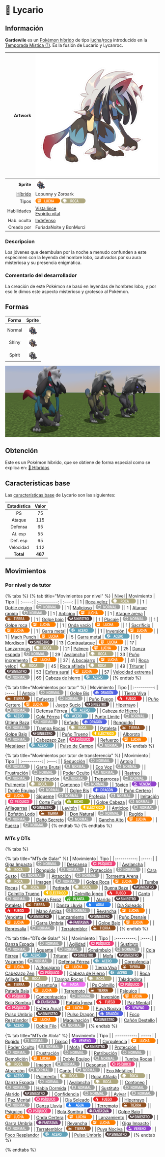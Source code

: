 # 🧬 Lycario

## Información

**Gardewile** es un [Pokémon híbrido](../../funciones/hibridos.md) de tipo [lucha](https://www.wikidex.net/wiki/Tipo_lucha)/[roca](https://www.wikidex.net/wiki/Tipo_roca) introducido en la [Temporada Mística (1)](./). Es la fusión de Lucario y Lycanroc.

|                     **Artwork** | ![Artwork de Lycario](../../images/pokemon/temporada-1/Lycario.png)                                                                                    |
| ------------------------------: | -------------------------------------------------------------------------------------------------------------------------------------- |
|                      **Sprite** | ![Sprite de Lycario](../../images/pokemon/temporada-1/Lycario-sprite.png)                                                          |
| [Híbrido](#) | Lopunny y Zoroark                                                                                                                     |
|                           Tipos | ![Tipo lucha](../../images/pokemon/tipos/tipo_lucha.png) ![Tipo roca](../../images/pokemon/tipos/tipo_roca.png)        |
|                     Habilidades | [Vista lince](https://www.wikidex.net/wiki/Vista_lince)<br>[Espíritu vital](https://www.wikidex.net/wiki/Espíritu_vital) |
|                     Hab. oculta | [Indefenso](https://www.wikidex.net/wiki/Indefenso)                                                                       |
|                      Creado por | FuriadaNoite y BonMurci                                                                                                                |


### Descripcion
Los jóvenes que deambulan por la noche a menudo confunden a este espécimen con la leyenda del hombre lobo, cautivados por su aura misteriosa y su presencia enigmática.

### Comentario del desarrollador
La creación de este Pokémon se basó en leyendas de hombres lobo, y por eso le dimos este aspecto misterioso y grotesco al Pokémon.

## Formas

|  Forma |                                            Sprite                                           |
| :----: | :-----------------------------------------------------------------------------------------: |
| Normal |        ![Sprite de Lycario](../../images/pokemon/temporada-1/Lycario-sprite.png)        |
|  Shiny |  ![Sprite de Lycario Shiny](../../images/pokemon/temporada-1/Lycario-sprite-shiny.png)  |
| Spirit | ![Sprite de Lycario Spirit](../../images/pokemon/temporada-1/Lycario-sprite-spirit.png) |

![Formas de Lycario](../../images/pokemon/temporada-1/Lycario-formas.png)

## Obtención

Este es un Pokémon híbrido, que se obtiene de forma especial como se explica en: [🧬 Híbridos](../../funciones/hibridos.md)

## Características base

Las [características base](https://www.wikidex.net/wiki/Caracter%C3%ADsticas) de Lycario son las siguientes:

| Estadística |  Valor  |
| :---------: | :-----: |
|      PS     |    75   |
|    Ataque   |    115   |
|   Defensa   |    65   |
|   At. esp   |   55   |
|   Def. esp  |   65   |
|  Velocidad  |   112   |
|  **Total**  | **487** |

## Movimientos

### Por nivel y de tutor

{% tabs %}
{% tab title="Movimientos por nivel" %}
| Nivel | Movimiento | Tipo |
| :-----: | :----------: | :----: |
| 1 | [Roca veloz](https://www.wikidex.net/wiki/Roca_veloz) | ![tipo roca](../../images/pokemon/tipos/tipo_roca.png) |
| 1 | [Doble equipo](https://www.wikidex.net/wiki/Doble_equipo) | ![tipo normal](../../images/pokemon/tipos/tipo_normal.png) |
| 1 | [Malicioso](https://www.wikidex.net/wiki/Malicioso) | ![tipo normal](../../images/pokemon/tipos/tipo_normal.png) |
| 1 | [Ataque rápido](https://www.wikidex.net/wiki/Ataque_rápido) | ![tipo normal](../../images/pokemon/tipos/tipo_normal.png) |
| 1 | [Anticipo](https://www.wikidex.net/wiki/Anticipo) | ![tipo lucha](../../images/pokemon/tipos/tipo_lucha.png) |
| 1 | [Ataque arena](https://www.wikidex.net/wiki/Ataque_arena) | ![tipo tierra](../../images/pokemon/tipos/tipo_tierra.png) |
| 1 | [Golpe bajo](https://www.wikidex.net/wiki/Golpe_bajo) | ![tipo siniestro](../../images/pokemon/tipos/tipo_siniestro.png) |
| 1 | [Placaje](https://www.wikidex.net/wiki/Placaje) | ![tipo normal](../../images/pokemon/tipos/tipo_normal.png) |
| 1 | [Golpe roca](https://www.wikidex.net/wiki/Golpe_roca) | ![tipo lucha](../../images/pokemon/tipos/tipo_lucha.png) |
| 1 | [Onda vacío](https://www.wikidex.net/wiki/Onda_vacío) | ![tipo lucha](../../images/pokemon/tipos/tipo_lucha.png) |
| 1 | [Sacrificio](https://www.wikidex.net/wiki/Sacrificio) | ![tipo lucha](../../images/pokemon/tipos/tipo_lucha.png) |
| 1 | [Garra metal](https://www.wikidex.net/wiki/Garra_metal) | ![tipo acero](../../images/pokemon/tipos/tipo_acero.png) |
| 1 | [Inversión](https://www.wikidex.net/wiki/Inversión) | ![tipo lucha](../../images/pokemon/tipos/tipo_lucha.png) |
| 1 | [Mach Punch](https://www.wikidex.net/wiki/Mach_Punch) | ![tipo lucha](../../images/pokemon/tipos/tipo_lucha.png) |
| 5 | [Garra metal](https://www.wikidex.net/wiki/Garra_metal) | ![tipo acero](../../images/pokemon/tipos/tipo_acero.png) |
| 9 | [Mordisco](https://www.wikidex.net/wiki/Mordisco) | ![tipo siniestro](../../images/pokemon/tipos/tipo_siniestro.png) |
| 13 | [Contraataque](https://www.wikidex.net/wiki/Contraataque) | ![tipo lucha](../../images/pokemon/tipos/tipo_lucha.png) |
| 17 | [Lanzarrocas](https://www.wikidex.net/wiki/Lanzarrocas) | ![tipo roca](../../images/pokemon/tipos/tipo_roca.png) |
| 21 | [Palmeo](https://www.wikidex.net/wiki/Palmeo) | ![tipo lucha](../../images/pokemon/tipos/tipo_lucha.png) |
| 25 | [Danza espada](https://www.wikidex.net/wiki/Danza_espada) | ![tipo normal](../../images/pokemon/tipos/tipo_normal.png) |
| 29 | [Avalancha](https://www.wikidex.net/wiki/Avalancha) | ![tipo roca](../../images/pokemon/tipos/tipo_roca.png) |
| 33 | [Puño incremento](https://www.wikidex.net/wiki/Puño_incremento) | ![tipo lucha](../../images/pokemon/tipos/tipo_lucha.png) |
| 37 | [A bocajarro](https://www.wikidex.net/wiki/A_bocajarro) | ![tipo lucha](../../images/pokemon/tipos/tipo_lucha.png) |
| 41 | [Roca veloz](https://www.wikidex.net/wiki/Roca_veloz) | ![tipo roca](../../images/pokemon/tipos/tipo_roca.png) |
| 45 | [Roca afilada](https://www.wikidex.net/wiki/Roca_afilada) | ![tipo roca](../../images/pokemon/tipos/tipo_roca.png) |
| 49 | [Triturar](https://www.wikidex.net/wiki/Triturar) | ![tipo siniestro](../../images/pokemon/tipos/tipo_siniestro.png) |
| 53 | [Esfera aural](https://www.wikidex.net/wiki/Esfera_aural) | ![tipo lucha](../../images/pokemon/tipos/tipo_lucha.png) |
| 57 | [Velocidad extrema](https://www.wikidex.net/wiki/Velocidad_extrema) | ![tipo normal](../../images/pokemon/tipos/tipo_normal.png) |
| 69 | [Cabeza de hierro](https://www.wikidex.net/wiki/Cabeza_de_hierro) | ![tipo acero](../../images/pokemon/tipos/tipo_acero.png) |
{% endtab %}

{% tab title="Movimientos por tutor" %}
| Movimiento | Tipo |
| :----------: | :----: |
| [Antojo](https://www.wikidex.net/wiki/Antojo) | ![tipo normal](../../images/pokemon/tipos/tipo_normal.png) |
| [Golpe Bis](https://www.wikidex.net/wiki/Golpe_Bis) | ![tipo dragón](../../images/pokemon/tipos/tipo_dragon.png) |
| [Tierra Viva](https://www.wikidex.net/wiki/Tierra_Viva) | ![tipo tierra](../../images/pokemon/tipos/tipo_tierra.png) |
| [Esfuerzo](https://www.wikidex.net/wiki/Esfuerzo) | ![tipo normal](../../images/pokemon/tipos/tipo_normal.png) |
| [Puño Fuego](https://www.wikidex.net/wiki/Pu%C3%B1o_Fuego) | ![tipo fuego](../../images/pokemon/tipos/tipo_fuego.png) |
| [Puño Certero](https://www.wikidex.net/wiki/Pu%C3%B1o_Certero) | ![tipo lucha](../../images/pokemon/tipos/tipo_lucha.png) |
| [Juego Sucio](https://www.wikidex.net/wiki/Juego_Sucio) | ![tipo siniestro](../../images/pokemon/tipos/tipo_siniestro.png) |
| [Hiperrayo](https://www.wikidex.net/wiki/Hiperrayo) | ![tipo normal](../../images/pokemon/tipos/tipo_normal.png) |
| [Defensa Férrea](https://www.wikidex.net/wiki/Defensa_F%C3%A9rrea) | ![tipo acero](../../images/pokemon/tipos/tipo_acero.png) |
| [Cabeza de Hierro](https://www.wikidex.net/wiki/Cabeza_de_Hierro) | ![tipo acero](../../images/pokemon/tipos/tipo_acero.png) |
| [Cola Férrea](https://www.wikidex.net/wiki/Cola_F%C3%A9rrea) | ![tipo acero](../../images/pokemon/tipos/tipo_acero.png) |
| [Punto Límite](https://www.wikidex.net/wiki/Punto_L%C3%ADmite) | ![tipo normal](../../images/pokemon/tipos/tipo_normal.png) |
| [Última Baza](https://www.wikidex.net/wiki/%C3%9Altima_Baza) | ![tipo normal](../../images/pokemon/tipos/tipo_normal.png) |
| [Enfado](https://www.wikidex.net/wiki/Enfado) | ![tipo dragón](../../images/pokemon/tipos/tipo_dragon.png) |
| [Ronquido](https://www.wikidex.net/wiki/Ronquido) | ![tipo normal](../../images/pokemon/tipos/tipo_normal.png) |
| [Trampa Rocas](https://www.wikidex.net/wiki/Trampa_Rocas) | ![tipo roca](../../images/pokemon/tipos/tipo_roca.png) |
| [Pataleta](https://www.wikidex.net/wiki/Pataleta) | ![tipo tierra](../../images/pokemon/tipos/tipo_tierra.png) |
| [Golpe Bajo](https://www.wikidex.net/wiki/Golpe_Bajo) | ![tipo siniestro](../../images/pokemon/tipos/tipo_siniestro.png) |
| [Puño Trueno](https://www.wikidex.net/wiki/Pu%C3%B1o_Trueno) | ![tipo eléctrico](../../images/pokemon/tipos/tipo_electrico.png) |
| [Alboroto](https://www.wikidex.net/wiki/Alboroto) | ![tipo normal](../../images/pokemon/tipos/tipo_normal.png) |
| [Cabezazo Zen](https://www.wikidex.net/wiki/Cabezazo_Zen) | ![tipo psíquico](../../images/pokemon/tipos/tipo_psiquico.png) |
| [Refuerzo](https://www.wikidex.net/wiki/Refuerzo) | ![tipo lucha](../../images/pokemon/tipos/tipo_lucha.png) |
| [Metaláser](https://www.wikidex.net/wiki/Metal%C3%A1ser) | ![tipo acero](../../images/pokemon/tipos/tipo_acero.png) |
| [Pulso de Campo](https://www.wikidex.net/wiki/Pulso_de_Campo) | ![tipo normal](../../images/pokemon/tipos/tipo_normal.png) |
{% endtab %}

{% tab title="Movimientos por tutor de transferencia" %}
| Movimiento | Tipo |
| :----------: | :----: |
| [Seducción](https://www.wikidex.net/wiki/Seducción) | ![tipo normal](../../images/pokemon/tipos/tipo_normal.png) |
| [Antojo](https://www.wikidex.net/wiki/Antojo) | ![tipo normal](../../images/pokemon/tipos/tipo_normal.png) |
| [Garra Brutal](https://www.wikidex.net/wiki/Garra_Brutal) | ![tipo normal](../../images/pokemon/tipos/tipo_normal.png) |
| [Eco Voz](https://www.wikidex.net/wiki/Eco_Voz) | ![tipo normal](../../images/pokemon/tipos/tipo_normal.png) |
| [Frustración](https://www.wikidex.net/wiki/Frustraci%C3%B3n) | ![tipo normal](../../images/pokemon/tipos/tipo_normal.png) |
| [Poder Oculto](https://www.wikidex.net/wiki/Poder_Oculto) | ![tipo normal](../../images/pokemon/tipos/tipo_normal.png) |
| [Rastreo](https://www.wikidex.net/wiki/Rastreo) | ![tipo normal](../../images/pokemon/tipos/tipo_normal.png) |
| [Retribución](https://www.wikidex.net/wiki/Retribuci%C3%B3n) | ![tipo normal](../../images/pokemon/tipos/tipo_normal.png) |
| [Treparrocas](https://www.wikidex.net/wiki/Treparrocas) | ![tipo normal](../../images/pokemon/tipos/tipo_normal.png) |
| [Pulimento](https://www.wikidex.net/wiki/Pulimento) | ![tipo roca](../../images/pokemon/tipos/tipo_roca.png) |
| [Contoneo](https://www.wikidex.net/wiki/Contoneo) | ![tipo normal](../../images/pokemon/tipos/tipo_normal.png) |
| [Tóxico](https://www.wikidex.net/wiki/T%C3%B3xico) | ![tipo veneno](../../images/pokemon/tipos/tipo_veneno.png) |
| [Doble Equipo](https://www.wikidex.net/wiki/Doble_Equipo) | ![tipo normal](../../images/pokemon/tipos/tipo_normal.png) |
| [Golpe Bis](https://www.wikidex.net/wiki/Golpe_Bis) | ![tipo dragón](../../images/pokemon/tipos/tipo_dragon.png) |
| [Puño Certero](https://www.wikidex.net/wiki/Pu%C3%B1o_Certero) | ![tipo lucha](../../images/pokemon/tipos/tipo_lucha.png) |
| [Sígueme](https://www.wikidex.net/wiki/S%C3%ADgueme) | ![tipo normal](../../images/pokemon/tipos/tipo_normal.png) |
| [Profecía](https://www.wikidex.net/wiki/Profec%C3%ADa) | ![tipo normal](../../images/pokemon/tipos/tipo_normal.png) |
| [Imitación](https://www.wikidex.net/wiki/Imitaci%C3%B3n) | ![tipo psíquico](../../images/pokemon/tipos/tipo_psiquico.png) |
| [Corte Furia](https://www.wikidex.net/wiki/Corte_Furia) | ![tipo bicho](../../images/pokemon/tipos/tipo_bicho.png) |
| [Golpe Cabeza](https://www.wikidex.net/wiki/Golpe_Cabeza) | ![tipo normal](../../images/pokemon/tipos/tipo_normal.png) |
| [Afilagarras](https://www.wikidex.net/wiki/Afilagarras) | ![tipo siniestro](../../images/pokemon/tipos/tipo_siniestro.png) |
| [Levitón](https://www.wikidex.net/wiki/Levit%C3%B3n) | ![tipo eléctrico](../../images/pokemon/tipos/tipo_electrico.png) |
| [Anticipo](https://www.wikidex.net/wiki/Anticipo) | ![tipo normal](../../images/pokemon/tipos/tipo_normal.png) |
| [Bofetón Lodo](https://www.wikidex.net/wiki/Bofet%C3%B3n_Lodo) | ![tipo tierra](../../images/pokemon/tipos/tipo_tierra.png) |
| [Don Natural](https://www.wikidex.net/wiki/Don_Natural) | ![tipo normal](../../images/pokemon/tipos/tipo_normal.png) |
| [Rugido](https://www.wikidex.net/wiki/Rugido) | ![tipo normal](../../images/pokemon/tipos/tipo_normal.png) |
| [Daño Secreto](https://www.wikidex.net/wiki/Da%C3%B1o_Secreto) | ![tipo normal](../../images/pokemon/tipos/tipo_normal.png) |
| [Gancho Alto](https://www.wikidex.net/wiki/Gancho_Alto) | ![tipo lucha](../../images/pokemon/tipos/tipo_lucha.png) |
| [Fuerza](https://www.wikidex.net/wiki/Fuerza) | ![tipo normal](../../images/pokemon/tipos/tipo_normal.png) |
{% endtab %}
{% endtabs %}

### MTs y DTs
{% tabs %}

{% tab title="MTs de Galar" %}
| Movimiento | Tipo |
| :----------: | :----: |
| [Giga Impacto](https://www.wikidex.net/wiki/Giga_Impacto) | ![tipo normal](../../images/pokemon/tipos/tipo_normal.png) |
| [Descanso](https://www.wikidex.net/wiki/Descanso) | ![tipo psíquico](../../images/pokemon/tipos/tipo_psiquico.png) |
| [Avalancha](https://www.wikidex.net/wiki/Avalancha) | ![tipo roca](../../images/pokemon/tipos/tipo_roca.png) |
| [Ronquido](https://www.wikidex.net/wiki/Ronquido) | ![tipo normal](../../images/pokemon/tipos/tipo_normal.png) |
| [Protección](https://www.wikidex.net/wiki/Protecci%C3%B3n) | ![tipo normal](../../images/pokemon/tipos/tipo_normal.png) |
| [Cara Susto](https://www.wikidex.net/wiki/Cara_Susto) | ![tipo normal](../../images/pokemon/tipos/tipo_normal.png) |
| [Atracción](https://www.wikidex.net/wiki/Atracci%C3%B3n) | ![tipo normal](../../images/pokemon/tipos/tipo_normal.png) |
| [Tormenta Arena](https://www.wikidex.net/wiki/Tormenta_Arena) | ![tipo roca](../../images/pokemon/tipos/tipo_roca.png) |
| [Imagen](https://www.wikidex.net/wiki/Imagen) | ![tipo normal](../../images/pokemon/tipos/tipo_normal.png) |
| [Golpe Roca](https://www.wikidex.net/wiki/Golpe_Roca) | ![tipo lucha](../../images/pokemon/tipos/tipo_lucha.png) |
| [Tumba Rocas](https://www.wikidex.net/wiki/Tumba_Rocas) | ![tipo roca](../../images/pokemon/tipos/tipo_roca.png) |
| [Pedrada](https://www.wikidex.net/wiki/Pedrada) | ![tipo roca](../../images/pokemon/tipos/tipo_roca.png) |
| [Buena Baza](https://www.wikidex.net/wiki/Buena_Baza) | ![tipo siniestro](../../images/pokemon/tipos/tipo_siniestro.png) |
| [Colmillo Trueno](https://www.wikidex.net/wiki/Colmillo_Trueno) | ![tipo eléctrico](../../images/pokemon/tipos/tipo_electrico.png) |
| [Colmillo Ígneo](https://www.wikidex.net/wiki/Colmillo_%C3%8Dgneo) | ![tipo fuego](../../images/pokemon/tipos/tipo_fuego.png) |
| [Canto](https://www.wikidex.net/wiki/Canto) | ![tipo normal](../../images/pokemon/tipos/tipo_normal.png) |
| [Planta Feroz](https://www.wikidex.net/wiki/Planta_Feroz) | ![tipo planta](../../images/pokemon/tipos/tipo_planta.png) |
| [Alarido](https://www.wikidex.net/wiki/Alarido) | ![tipo siniestro](../../images/pokemon/tipos/tipo_siniestro.png) |
| [Pataleta](https://www.wikidex.net/wiki/Pataleta) | ![tipo tierra](../../images/pokemon/tipos/tipo_tierra.png) |
| [Danza Lluvia](https://www.wikidex.net/wiki/Danza_Lluvia) | ![tipo agua](../../images/pokemon/tipos/tipo_agua.png) |
| [Día Soleado](https://www.wikidex.net/wiki/D%C3%ADa_Soleado) | ![tipo fuego](../../images/pokemon/tipos/tipo_fuego.png) |
| [Mano Amiga](https://www.wikidex.net/wiki/Mano_Amiga) | ![tipo normal](../../images/pokemon/tipos/tipo_normal.png) |
| [Revancha](https://www.wikidex.net/wiki/Revancha) | ![tipo lucha](../../images/pokemon/tipos/tipo_lucha.png) |
| [Vendetta](https://www.wikidex.net/wiki/Vendetta) | ![tipo siniestro](../../images/pokemon/tipos/tipo_siniestro.png) |
| [Lanzamiento](https://www.wikidex.net/wiki/Lanzamiento) | ![tipo siniestro](../../images/pokemon/tipos/tipo_siniestro.png) |
| [Puño Drenaje](https://www.wikidex.net/wiki/Pu%C3%B1o_Drenaje) | ![tipo lucha](../../images/pokemon/tipos/tipo_lucha.png) |
| [Garra Umbría](https://www.wikidex.net/wiki/Garra_Umbr%C3%ADa) | ![tipo fantasma](../../images/pokemon/tipos/tipo_fantasma.png) |
| [Golpe Bajo](https://www.wikidex.net/wiki/Golpe_Bajo) | ![tipo lucha](../../images/pokemon/tipos/tipo_lucha.png) |
| [Represalia](https://www.wikidex.net/wiki/Represalia) | ![tipo normal](../../images/pokemon/tipos/tipo_normal.png) |
| [Terratemblor](https://www.wikidex.net/wiki/Terratemblor) | ![tipo tierra](../../images/pokemon/tipos/tipo_tierra.png) |
{% endtab %}

{% tab title="DTs de Galar" %}
| Movimiento | Tipo |
| :----------: | :----: |
| [Danza Espada](https://www.wikidex.net/wiki/Danza_Espada) | ![tipo normal](../../images/pokemon/tipos/tipo_normal.png) |
| [Agilidad](https://www.wikidex.net/wiki/Agilidad) | ![tipo psíquico](../../images/pokemon/tipos/tipo_psiquico.png) |
| [Sustituto](https://www.wikidex.net/wiki/Sustituto) | ![tipo normal](../../images/pokemon/tipos/tipo_normal.png) |
| [Aguante](https://www.wikidex.net/wiki/Aguante) | ![tipo normal](../../images/pokemon/tipos/tipo_normal.png) |
| [Sonámbulo](https://www.wikidex.net/wiki/Son%C3%A1mbulo) | ![tipo normal](../../images/pokemon/tipos/tipo_normal.png) |
| [Cola Férrea](https://www.wikidex.net/wiki/Cola_F%C3%A9rrea) | ![tipo acero](../../images/pokemon/tipos/tipo_acero.png) |
| [Triturar](https://www.wikidex.net/wiki/Triturar) | ![tipo siniestro](../../images/pokemon/tipos/tipo_siniestro.png) |
| [Mofa](https://www.wikidex.net/wiki/Mofa) | ![tipo siniestro](../../images/pokemon/tipos/tipo_siniestro.png) |
| [Vozarrón](https://www.wikidex.net/wiki/Vozarr%C3%B3n) | ![tipo normal](../../images/pokemon/tipos/tipo_normal.png) |
| [Defensa Férrea](https://www.wikidex.net/wiki/Defensa_F%C3%A9rrea) | ![tipo acero](../../images/pokemon/tipos/tipo_acero.png) |
| [Corpulencia](https://www.wikidex.net/wiki/Corpulencia) | ![tipo lucha](../../images/pokemon/tipos/tipo_lucha.png) |
| [A Bocajarro](https://www.wikidex.net/wiki/A_Bocajarro) | ![tipo lucha](../../images/pokemon/tipos/tipo_lucha.png) |
| [Tierra Viva](https://www.wikidex.net/wiki/Tierra_Viva) | ![tipo tierra](../../images/pokemon/tipos/tipo_tierra.png) |
| [Cabezazo Zen](https://www.wikidex.net/wiki/Cabezazo_Zen) | ![tipo psíquico](../../images/pokemon/tipos/tipo_psiquico.png) |
| [Cabeza de Hierro](https://www.wikidex.net/wiki/Cabeza_de_Hierro) | ![tipo acero](../../images/pokemon/tipos/tipo_acero.png) |
| [Roca Afilada](https://www.wikidex.net/wiki/Roca_Afilada) | ![tipo roca](../../images/pokemon/tipos/tipo_roca.png) |
| [Trampa Rocas](https://www.wikidex.net/wiki/Trampa_Rocas) | ![tipo roca](../../images/pokemon/tipos/tipo_roca.png) |
| [Taladradora](https://www.wikidex.net/wiki/Taladradora) | ![tipo tierra](../../images/pokemon/tipos/tipo_tierra.png) |
| [Carantoña](https://www.wikidex.net/wiki/Caranto%C3%B1a) | ![tipo hada](../../images/pokemon/tipos/tipo_hada.png) |
| [Ps Colmillo](https://www.wikidex.net/wiki/Ps_colmillo) | ![tipo psíquico](../../images/pokemon/tipos/tipo_psiquico.png) |
| [Patada Baja](https://www.wikidex.net/wiki/Patada_Baja) | ![tipo lucha](../../images/pokemon/tipos/tipo_lucha.png) |
| [Terremoto](https://www.wikidex.net/wiki/Terremoto) | ![tipo tierra](../../images/pokemon/tipos/tipo_tierra.png) |
| [Psíquico](https://www.wikidex.net/wiki/Ps%C3%ADquico) | ![tipo psíquico](../../images/pokemon/tipos/tipo_psiquico.png) |
| [Concentración](https://www.wikidex.net/wiki/Concentraci%C3%B3n) | ![tipo normal](../../images/pokemon/tipos/tipo_normal.png) |
| [Inversión](https://www.wikidex.net/wiki/Inversi%C3%B3n) | ![tipo lucha](../../images/pokemon/tipos/tipo_lucha.png) |
| [Bola Sombra](https://www.wikidex.net/wiki/Bola_Sombra) | ![tipo fantasma](../../images/pokemon/tipos/tipo_fantasma.png) |
| [Patada Ígnea](https://www.wikidex.net/wiki/Patada_%C3%8Dgnea) | ![tipo fuego](../../images/pokemon/tipos/tipo_fuego.png) |
| [Paz Mental](https://www.wikidex.net/wiki/Paz_Mental) | ![tipo psíquico](../../images/pokemon/tipos/tipo_psiquico.png) |
| [Esfera Aural](https://www.wikidex.net/wiki/Esfera_Aural) | ![tipo lucha](../../images/pokemon/tipos/tipo_lucha.png) |
| [Puya Nociva](https://www.wikidex.net/wiki/Puya_Nociva) | ![tipo veneno](../../images/pokemon/tipos/tipo_veneno.png) |
| [Pulso Umbrío](https://www.wikidex.net/wiki/Pulso_Umbr%C3%ADo) | ![tipo siniestro](../../images/pokemon/tipos/tipo_siniestro.png) |
| [Pulso Dragón](https://www.wikidex.net/wiki/Pulso_Drag%C3%B3n) | ![tipo dragón](../../images/pokemon/tipos/tipo_dragon.png) |
| [Foco Resplandor](https://www.wikidex.net/wiki/Foco_Resplandor) | ![tipo lucha](../../images/pokemon/tipos/tipo_lucha.png) |
| [Maquinación](https://www.wikidex.net/wiki/Maquinaci%C3%B3n) | ![tipo siniestro](../../images/pokemon/tipos/tipo_siniestro.png) |
| [Cañón Destello](https://www.wikidex.net/wiki/Ca%C3%B1%C3%B3n_Destello) | ![tipo acero](../../images/pokemon/tipos/tipo_acero.png) |
| [Doble Filo](https://www.wikidex.net/wiki/Doble_Filo) | ![tipo normal](../../images/pokemon/tipos/tipo_normal.png) |
{% endtab %}

{% tab title="MTs de Alola" %}
| Movimiento | Tipo |
| :----------: | :----: |
| [Rugido](https://www.wikidex.net/wiki/Rugido) | ![tipo normal](../../images/pokemon/tipos/tipo_normal.png) |
| [Tóxico](https://www.wikidex.net/wiki/T%C3%B3xico) | ![tipo veneno](../../images/pokemon/tipos/tipo_veneno.png) |
| [Corpulencia](https://www.wikidex.net/wiki/Corpulencia) | ![tipo lucha](../../images/pokemon/tipos/tipo_lucha.png) |
| [Poder Oculto](https://www.wikidex.net/wiki/Poder_Oculto) | ![tipo normal](../../images/pokemon/tipos/tipo_normal.png) |
| [Mofa](https://www.wikidex.net/wiki/Mofa) | ![tipo siniestro](../../images/pokemon/tipos/tipo_siniestro.png) |
| [Protección](https://www.wikidex.net/wiki/Protecci%C3%B3n) | ![tipo normal](../../images/pokemon/tipos/tipo_normal.png) |
| [Frustración](https://www.wikidex.net/wiki/Frustraci%C3%B3n) | ![tipo normal](../../images/pokemon/tipos/tipo_normal.png) |
| [Retribución](https://www.wikidex.net/wiki/Retribuci%C3%B3n) | ![tipo normal](../../images/pokemon/tipos/tipo_normal.png) |
| [Demolición](https://www.wikidex.net/wiki/Demolici%C3%B3n) | ![tipo lucha](../../images/pokemon/tipos/tipo_lucha.png) |
| [Doble Equipo](https://www.wikidex.net/wiki/Doble_Equipo) | ![tipo normal](../../images/pokemon/tipos/tipo_normal.png) |
| [Tumba Rocas](https://www.wikidex.net/wiki/Tumba_Rocas) | ![tipo roca](../../images/pokemon/tipos/tipo_roca.png) |
| [Imagen](https://www.wikidex.net/wiki/Imagen) | ![tipo normal](../../images/pokemon/tipos/tipo_normal.png) |
| [Descanso](https://www.wikidex.net/wiki/Descanso) | ![tipo psíquico](../../images/pokemon/tipos/tipo_psiquico.png) |
| [Atracción](https://www.wikidex.net/wiki/Atracci%C3%B3n) | ![tipo normal](../../images/pokemon/tipos/tipo_normal.png) |
| [Canto](https://www.wikidex.net/wiki/Canto) | ![tipo normal](../../images/pokemon/tipos/tipo_normal.png) |
| [Eco Metálico](https://www.wikidex.net/wiki/Eco_Met%C3%A1lico) | ![tipo acero](../../images/pokemon/tipos/tipo_acero.png) |
| [Pulimento](https://www.wikidex.net/wiki/Pulimento) | ![tipo roca](../../images/pokemon/tipos/tipo_roca.png) |
| [Roca Afilada](https://www.wikidex.net/wiki/Roca_Afilada) | ![tipo roca](../../images/pokemon/tipos/tipo_roca.png) |
| [Danza Espada](https://www.wikidex.net/wiki/Danza_Espada) | ![tipo normal](../../images/pokemon/tipos/tipo_normal.png) |
| [Avalancha](https://www.wikidex.net/wiki/Avalancha) | ![tipo roca](../../images/pokemon/tipos/tipo_roca.png) |
| [Contoneo](https://www.wikidex.net/wiki/Contoneo) | ![tipo normal](../../images/pokemon/tipos/tipo_normal.png) |
| [Habla Dormida](https://www.wikidex.net/wiki/Habla_Dormida) | ![tipo normal](../../images/pokemon/tipos/tipo_normal.png) |
| [Sustituto](https://www.wikidex.net/wiki/Sustituto) | ![tipo normal](../../images/pokemon/tipos/tipo_normal.png) |
| [Alarido](https://www.wikidex.net/wiki/Alarido) | ![tipo siniestro](../../images/pokemon/tipos/tipo_siniestro.png) |
| [Confidencia](https://www.wikidex.net/wiki/Confidencia) | ![tipo normal](../../images/pokemon/tipos/tipo_normal.png) |
| [Avivar](https://www.wikidex.net/wiki/Avivar) | ![tipo normal](../../images/pokemon/tipos/tipo_normal.png) |
| [Paz Mental](https://www.wikidex.net/wiki/Paz_Mental) | ![tipo psíquico](../../images/pokemon/tipos/tipo_psiquico.png) |
| [Día Soleado](https://www.wikidex.net/wiki/D%C3%ADa_Soleado) | ![tipo fuego](../../images/pokemon/tipos/tipo_fuego.png) |
| [Hiperrayo](https://www.wikidex.net/wiki/Hiperrayo) | ![tipo normal](../../images/pokemon/tipos/tipo_normal.png) |
| [Danza Lluvia](https://www.wikidex.net/wiki/Danza_Lluvia) | ![tipo agua](../../images/pokemon/tipos/tipo_agua.png) |
| [Terremoto](https://www.wikidex.net/wiki/Terremoto) | ![tipo tierra](../../images/pokemon/tipos/tipo_tierra.png) |
| [Psíquico](https://www.wikidex.net/wiki/Ps%C3%ADquico) | ![tipo psíquico](../../images/pokemon/tipos/tipo_psiquico.png) |
| [Bola Sombra](https://www.wikidex.net/wiki/Bola_Sombra) | ![tipo fantasma](../../images/pokemon/tipos/tipo_fantasma.png) |
| [Golpe Bajo](https://www.wikidex.net/wiki/Golpe_Bajo) | ![tipo lucha](../../images/pokemon/tipos/tipo_lucha.png) |
| [Onda Certera](https://www.wikidex.net/wiki/Onda_Certera) | ![tipo lucha](../../images/pokemon/tipos/tipo_lucha.png) |
| [Lanzamiento](https://www.wikidex.net/wiki/Lanzamiento) | ![tipo siniestro](../../images/pokemon/tipos/tipo_siniestro.png) |
| [Garra Umbría](https://www.wikidex.net/wiki/Garra_Umbr%C3%ADa) | ![tipo fantasma](../../images/pokemon/tipos/tipo_fantasma.png) |
| [Revancha](https://www.wikidex.net/wiki/Revancha) | ![tipo lucha](../../images/pokemon/tipos/tipo_lucha.png) |
| [Giga Impacto](https://www.wikidex.net/wiki/Giga_Impacto) | ![tipo normal](../../images/pokemon/tipos/tipo_normal.png) |
| [Terratemblor](https://www.wikidex.net/wiki/Terratemblor) | ![tipo tierra](../../images/pokemon/tipos/tipo_tierra.png) |
| [Puya Nociva](https://www.wikidex.net/wiki/Puya_Nociva) | ![tipo veneno](../../images/pokemon/tipos/tipo_veneno.png) |
| [Foco Resplandor](https://www.wikidex.net/wiki/Foco_Resplandor) | ![tipo acero](../../images/pokemon/tipos/tipo_acero.png) |
| [Pulso Umbrío](https://www.wikidex.net/wiki/Pulso_Umbr%C3%ADo) | ![tipo siniestro](../../images/pokemon/tipos/tipo_siniestro.png) |
{% endtab %}

{% endtabs %}
